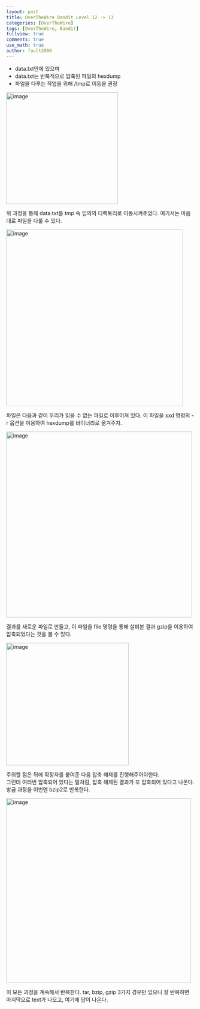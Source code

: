 ```yaml
---
layout: post
title: OverTheWire Bandit Level 12 -> 13
categories: [OverTheWire]
tags: [OverTheWire, Bandit]
fullview: true
comments: true
use_math: true
author: fault2000
---
```


- data.txt안에 있으며
- data.txt는 반복적으로 압축된 파일의 hexdump
- 파일을 다루는 작업을 위해 /tmp로 이동을 권장

<img width="298" alt="image" src="https://user-images.githubusercontent.com/73513005/190897075-af4f5f3d-f2d6-4a20-9d92-067825249ab0.png">

위 과정을 통해 data.txt를 tmp 속 임의의 디렉토리로 이동시켜주었다. 여기서는 마음대로 파일을 다룰 수 있다.  

<img width="472" alt="image" src="https://user-images.githubusercontent.com/73513005/190897659-24691a41-c24b-4fba-b7bd-54b230f19ad6.png">

파일은 다음과 같이 우리가 읽을 수 없는 파일로 이루어져 있다. 이 파일을 xxd 명령의 -r 옵션을 이용하여 hexdump를 바이너리로 옮겨주자.  

<img width="496" alt="image" src="https://user-images.githubusercontent.com/73513005/190897692-e9e9eeb1-8eff-440a-b093-5f54e3588dd8.png">

결과를 새로운 파일로 만들고, 이 파일을 file 명령을 통해 살펴본 결과 gzip을 이용하여 압축되었다는 것을 볼 수 있다.  

<img width="327" alt="image" src="https://user-images.githubusercontent.com/73513005/190898160-725da5ae-bb5d-44cf-8d52-99a476cf982e.png">

주의할 점은 뒤에 확장자를 붙여준 다음 압축 해제를 진행해주어야한다.  
그런데 여러번 압축되어 있다는 말처럼, 압축 해제된 결과가 또 압축되어 있다고 나온다. 방금 과정을 이번엔 bzip2로 반복한다.  

<img width="493" alt="image" src="https://user-images.githubusercontent.com/73513005/190899162-22d37b4c-198c-47a5-8033-95b8b7b0f61c.png">

이 모든 과정을 계속해서 반복한다. tar, bzip, gzip 3가지 경우만 있으니 잘 반복하면 마지막으로 text가 나오고, 여기에 답이 나온다.